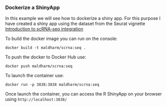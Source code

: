 ### Dockerize a ShinyApp

In this example we will see how to dockerize a shiny app. For this purpose I have created a shiny app using the dataset from the Seurat vignette [Introduction to scRNA-seq integration](https://satijalab.org/seurat/articles/integration_introduction.html) 

To build the docker image you can run on the console:

``` shell
docker build -t maldharm/scrna:seq .
```

To push the docker to Docker Hub use:

```
docker push maldharm/scrna:seq
```

To launch the container use:

``` shell
docker run -p 3838:3838 maldharm/scrna:seq
```

Once launch the container, you can access the R ShinyApp on your browser using `http://localhost:3838/`



